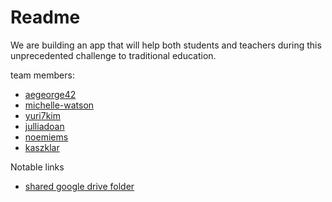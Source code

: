 # Readme

We are building an app that will help both students and teachers during this unprecedented challenge to traditional education. 

team members:

* [aegeorge42](https://github.com/aegeorge42)
* [michelle-watson](https://github.com/Michelle-Watson)
* [yuri7kim](https://github.com/yuri7kim)
* [julliadoan](https://github.com/juliaadoann)
* [noemiems](https://github.com/noemiems)
* [kaszklar](https://github.com/kaszklar)



Notable links

* [shared google drive folder](https://drive.google.com/drive/u/1/folders/1gZ-yYVNB7FpIJpsBmniMmgcNEcc719Eh)